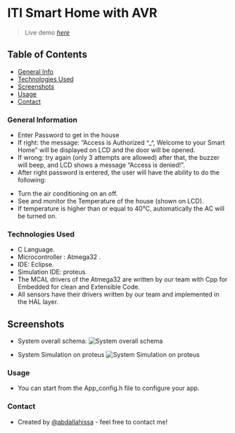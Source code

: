 # ITI Smart Home with AVR

> Live demo [_here_](https://youtu.be/IB1vBMZYJQU)

## Table of Contents
* [General Info](#general-information)
* [Technologies Used](#technologies-used)
* [Screenshots](#screenshots)
* [Usage](#usage)
* [Contact](#contact)


### General Information

- Enter Password to get in the house
-	If right: the message: “Access is Authorized ^_^, Welcome to your Smart Home” will be displayed on LCD and the door will be opened.
-	If wrong: try again (only 3 attempts are allowed) after that, the buzzer will beep, and LCD shows a message “Access is denied!”.
-	After right password is entered, the user will have the ability to do the following:
  *	Turn the air conditioning on an off.
  *	See and monitor the Temperature of the house (shown on LCD).
  *	If temperature is higher than or equal to 40°C, automatically the AC will be turned on.


### Technologies Used

- C Language.
- Microcontroller : Atmega32 .
- IDE: Eclipse.
- Simulation IDE: proteus.
- The MCAL drivers of the Atmega32 are written by our team with Cpp for Embedded for clean and Extensible Code.
- All sensors have their drivers written by our team and implemented in the HAL layer.



## Screenshots
- System overall schema:
![System overall schema](https://user-images.githubusercontent.com/41482404/201833474-ebe98d70-4f52-439d-af29-841c713ea46d.png)

- System Simulation on proteus
![System Simulation on proteus](https://user-images.githubusercontent.com/41482404/201833735-6761a217-a539-464a-8a0c-c802a83a8355.jpeg)




### Usage

- You can start from the App_config.h file to configure your app.


### Contact
- Created by [@abdallahissa](https://www.linkedin.com/in/abdallaissa/) - feel free to contact me!

